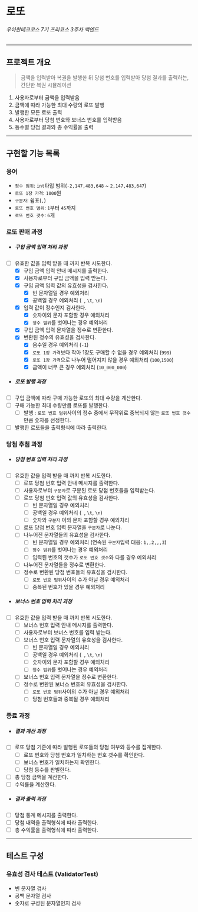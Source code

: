 # 로또

###### 우아한테크코스 7기 프리코스 3주차 백엔드

---------------------------

## 프로젝트 개요

> 금액을 입력받아 복권을 발행한 뒤 당첨 번호를 입력받아 당첨 결과를 출력하는, 간단한 복권 시뮬레이션

1. 사용자로부터 금액을 입력받음
2. 금액에 따라 가능한 최대 수량의 로또 발행
3. 발행한 모든 로또 출력
4. 사용자로부터 당첨 번호와 보너스 번호를 입력받음
5. 등수별 당첨 결과와 총 수익률을 출력

---------------------------

## 구현할 기능 목록

### 용어

- `정수 범위`: `int`타입 범위(`-2,147,483,648` ~ `2,147,483,647`)
- `로또 1장 가격`: `1000`원
- `구분자`: 쉼표(`,`)
- `로또 번호 범위`: `1`부터 `45`까지
- `로또 번호 갯수`: `6`개

### 로또 판매 과정

- ##### 구입 금액 입력 처리 과정
- [ ] 유효한 값을 입력 받을 때 까지 반복 시도한다.
  - [x] 구입 금액 입력 안내 메시지를 출력한다.
  - [x] 사용자로부터 구입 금액을 입력 받는다.
  - [x] 구입 금액 입력 값의 유효성을 검사한다.
      - [x] 빈 문자열일 경우 예외처리
      - [x] 공백일 경우 예외처리 (` `, `\t`, `\n`)
  - [x] 입력 값이 정수인지 검사한다.
      - [x] 숫자이외 문자 포함할 경우 예외처리
      - [x] `정수 범위`를 벗어나는 경우 예외처리
  - [x] 구입 금액 입력 문자열을 정수로 변환한다.
  - [x] 변환된 정수의 유효성을 검사한다.
      - [x] 음수일 경우 예외처리 (`-1`)
      - [x] `로또 1장 가격`보다 작아 1장도 구매할 수 없을 경우 예외처리 (`999`)
      - [x] `로또 1장 가격`으로 나누어 떨어지지 않을 경우 예외처리 (`100`,`1500`)
      - [x] 금액이 너무 큰 경우 예외처리 (`10_000_000`)
- ##### 로또 발행 과정
- [ ] 구입 금액에 따라 구매 가능한 로또의 최대 수량을 계산한다.
- [ ] 구매 가능한 최대 수량만큼 로또를 발행한다.
    - [ ] 발행 : `로또 번호 범위`사이의 정수 중에서 무작위로 중복되지 않는 `로또 번호 갯수`만큼 숫자를 선정한다.
- [ ] 발행한 로또들을 출력형식에 따라 출력한다.

### 당첨 추첨 과정

- ##### 당첨 번호 입력 처리 과정
- [ ] 유효한 값을 입력 받을 때 까지 반복 시도한다.
  - [ ] 로또 당첨 번호 입력 안내 메시지를 출력한다.
  - [ ] 사용자로부터 `구분자`로 구분된 로또 당첨 번호들을 입력받는다.
  - [ ] 로또 당첨 번호 입력 값의 유효성을 검사한다.
      - [ ] 빈 문자열일 경우 예외처리
      - [ ] 공백일 경우 예외처리 (` `, `\t`, `\n`)
      - [ ] 숫자와 `구분자` 이외 문자 포함할 경우 예외처리
  - [ ] 로또 당첨 번호 입력 문자열을 `구분자`로 나눈다.
  - [ ] 나누어진 문자열들의 유효성을 검사한다.
      - [ ] 빈 문자열일 경우 예외처리 (연속된 `구분자`입력 대응: `1,,2,,,3`)
      - [ ] `정수 범위`를 벗어나는 경우 예외처리
      - [ ] 입력된 번호의 갯수가 `로또 번호 갯수`와 다를 경우 예외처리
  - [ ] 나누어진 문자열들을 정수로 변환한다.
  - [ ] 정수로 변환된 당첨 번호들의 유효성을 검사한다.
      - [ ] `로또 번호 범위`사이의 수가 아닐 경우 예외처리
      - [ ] 중복된 번호가 있을 경우 예외처리
- ##### 보너스 번호 입력 처리 과정
- [ ] 유효한 값을 입력 받을 때 까지 반복 시도한다.
  - [ ] 보너스 번호 입력 안내 메시지를 출력한다.
  - [ ] 사용자로부터 보너스 번호를 입력 받는다.
  - [ ] 보너스 번호 입력 문자열의 유효성을 검사한다.
      - [ ] 빈 문자열일 경우 예외처리
      - [ ] 공백일 경우 예외처리 (` `, `\t`, `\n`)
      - [ ] 숫자이외 문자 포함할 경우 예외처리
      - [ ] `정수 범위`를 벗어나는 경우 예외처리
  - [ ] 보너스 번호 입력 문자열을 정수로 변환한다.
  - [ ] 정수로 변환된 보너스 번호의 유효성을 검사한다.
      - [ ] `로또 번호 범위`사이의 수가 아닐 경우 예외처리
      - [ ] 당첨 번호들과 중복될 경우 예외처리

### 종료 과정

- ##### 결과 계산 과정
- [ ] 로또 당첨 기준에 따라 발행된 로또들의 당첨 여부와 등수를 집계한다.
    - [ ] 로또 번호와 당첨 번호가 일치하는 번호 갯수를 확인한다.
    - [ ] 보너스 번호가 일치하는지 확인한다.
    - [ ] 당첨 등수를 판별한다.
- [ ] 총 당첨 금액을 계산한다.
- [ ] 수익률을 계산한다.
- ##### 결과 출력 과정
- [ ] 당첨 통계 메시지를 출력한다.
- [ ] 당첨 내역을 출력형식에 따라 출력한다.
- [ ] 총 수익률을 출력형식에 따라 출력한다.

---

## 테스트 구성

### 유효성 검사 테스트 (ValidatorTest)

- 빈 문자열 검사
- 공백 문자열 검사
- 숫자로 구성된 문자열인지 검사
